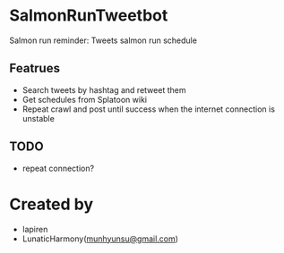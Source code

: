 # SalmonRunTweetbot
Salmon run reminder: Tweets salmon run schedule

## Featrues
- Search tweets by hashtag and retweet them
- Get schedules from Splatoon wiki
- Repeat crawl and post until success when the internet connection is unstable

## TODO
- repeat connection?

# Created by
- lapiren
- LunaticHarmony(munhyunsu@gmail.com)
